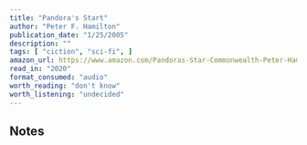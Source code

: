 ```yaml
---
title: "Pandora's Start"
author: "Peter F. Hamilton"
publication_date: "1/25/2005"
description: ""
tags: [ "ciction", "sci-fi", ]
amazon_url: https://www.amazon.com/Pandoras-Star-Commonwealth-Peter-Hamilton/dp/0345479211
read_in: "2020"
format_consumed: "audio"
worth_reading: "don't know"
worth_listening: "undecided" 
---
```


## Notes